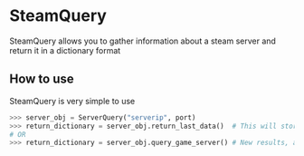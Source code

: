 # SteamQuery

SteamQuery allows you to gather information about a steam server and return it in a dictionary format

## How to use

SteamQuery is very simple to use
```python
>>> server_obj = ServerQuery("serverip", port)
>>> return_dictionary = server_obj.return_last_data()  # This will store the last results so you dont need to query again
# OR
>>> return_dictionary = server_obj.query_game_server() # New results, also saved and can be retrieved via the return_last_data method
```